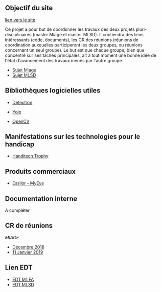 ## Objectif du site 

[lien vers le site](https://frole.github.io/AI4Eye/)

Ce projet a pour but de coordonner les travaux des deux projets pluri-disciplinaires (master Miage et master MLSD).
Il contiendra des liens intéressants (code, documents), les CR des réunions (réunions de coordination auxquelles participeront les deux groupes, ou réunions concernant un seul groupe). Le but est que chaque groupe, bien que concentré sur ses tâches principales, ait à tout moment une bonne idée de l'état d'avancement des travaux menés par l'autre groupe.

- [Sujet Miage](http://ajouterlienverspdf)
- [Sujet MLSD](http://ajouterlienverspdf)


## Bibliothèques logicielles utiles 

- [Detectron](https://research.fb.com/downloads/detectron/)

- [Yolo](https://pjreddie.com/darknet/yolo/)

- [OpenCV](https://opencv.org/)

## Manifestations sur les technologies pour le handicap

- [Handitech Trophy](https://www.lahanditech.fr/les-trophees-2018)

## Produits commerciaux

- [Essilor - MyEye](http://www.myeye.fr/)

## Documentation interne

A compléter

## CR de réunions 

*MIAGE*
- [Décembre 2018](https://github.com/frole/AI4Eye/wiki/Compte-Rendu-Réunion-de-décembre-2018-(MIAGE))
- [11 Janvier 2019](https://github.com/frole/AI4Eye/wiki/Compte-Rendu-Réunion-du-11-janvier-2019-(MIAGE))

## Lien EDT

- [EDT M1 FA](https://github.com/frole/AI4Eye/wiki/Compte-Rendu-Réunion-de-décembre-2018-(MIAGE))
- [EDT MLSD](https://github.com/frole/AI4Eye/wiki/Compte-Rendu-Réunion-du-11-janvier-2019-(MIAGE))

